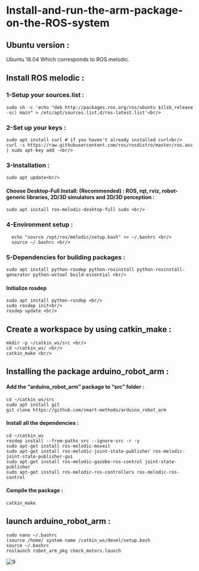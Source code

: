 # Install-and-run-the-arm-package-on-the-ROS-system<br/>
## Ubuntu version :<br/>
Ubuntu 18.04  Which corresponds to ROS melodic.<br/>

## Install ROS melodic : <br/>
### 1-Setup your sources.list :<br/>
```
sudo sh -c 'echo "deb http://packages.ros.org/ros/ubuntu $(lsb_release -sc) main" > /etc/apt/sources.list.d/ros-latest.list'<br/>
```
### 2-Set up your keys : <br/>
```
sudo apt install curl # if you haven't already installed curl<br/>
curl -s https://raw.githubusercontent.com/ros/rosdistro/master/ros.asc | sudo apt-key add -<br/>
```
### 3-Installation : <br/>
```
sudo apt update<br/>
```
#### Choose Desktop-Full Install: (Recommended) : ROS, rqt, rviz, robot-generic libraries, 2D/3D simulators and 2D/3D perception : <br/>
```
sudo apt install ros-melodic-desktop-full sudo <br/>
```
### 4-Environment setup : <br/>
```
  echo "source /opt/ros/melodic/setup.bash" >> ~/.bashrc <br/>
  source ~/.bashrc <br/>
```
### 5-Dependencies for building packages : <br/>
```
sudo apt install python-rosdep python-rosinstall python-rosinstall-generator python-wstool build-essential <br/>
```
#### Initialize rosdep <brl>
  ```
  sudo apt install python-rosdep <br/>
  sudo rosdep init<br/>
  rosdep update <br/>
  ``` 
## Create a workspace by using catkin_make :<br/>
  ```source /opt/ros/melodic/setup.bash <br/>
  mkdir -p ~/catkin_ws/src <br/>
  cd ~/catkin_ws/ <br/>
  catkin_make <br/>
  ```
  
## Installing the package arduino_robot_arm : 
#### Add the “arduino_robot_arm” package to “src” folder :
    cd ~/catkin_ws/src
    sudo apt install git
    git clone https://github.com/smart-methods/arduino_robot_arm 
#### Install all the dependencies :
    cd ~/catkin_ws
    rosdep install --from-paths src --ignore-src -r -y
    sudo apt-get install ros-melodic-moveit
    sudo apt-get install ros-melodic-joint-state-publisher ros-melodic-joint-state-publisher-gui
    sudo apt-get install ros-melodic-gazebo-ros-control joint-state-publisher
    sudo apt-get install ros-melodic-ros-controllers ros-melodic-ros-control
#### Compile the package :
    catkin_make 
## launch arduino_robot_arm :
  ```
  sudo nano ~/.bashrc
  (source /home/ system name /catkin_ws/devel/setup.bash 
  source ~/.bashrc 
  roslaunch robot_arm_pkg check_motors.launch 
  ```
  ![9](https://user-images.githubusercontent.com/67175109/124523079-20673b00-ddfe-11eb-8562-27a92242e963.PNG)




